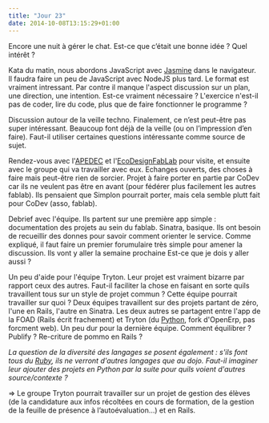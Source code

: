 ```yaml
---
title: "Jour 23"
date: 2014-10-08T13:15:29+01:00
---
```


Encore une nuit à gérer le chat. Est-ce que c’était une bonne idée ?  Quel
intérêt ?

Kata du matin, nous abordons JavaScript avec
[Jasmine](https://jasmine.github.io/) dans le navigateur.  Il faudra faire un
peu de JavaScript avec NodeJS plus tard. Le format est vraiment intressant. Par
contre il manque l'aspect discussion sur un plan, une direction, une intention.
Est-ce vraiment nécessaire ? L'exercice n'est-il pas de coder, lire du code,
plus que de faire fonctionner le programme ?

Discussion autour de la veille techno. Finalement, ce n’est peut-être pas super
intéressant. Beaucoup font déjà de la veille (ou on l’impression d’en faire).
Faut-il utiliser certaines questions intéressante comme source de sujet.

Rendez-vous avec l'[APEDEC](http://www.apedec) et
l'[EcoDesignFabLab](http://ecodesignfablab.org/) pour visite, et ensuite avec
le groupe qui va travailler avec eux. Echanges ouverts, des choses à faire mais
peut-être rien de sorcier. Projet à faire porter en partie par CoDev car ils ne
veulent pas être en avant (pour fédérer plus facilement les autres fablab). Ils
pensaient que Simplon pourrait porter, mais cela semble plutt fait pour CoDev
(asso, fablab).

Debrief avec l'équipe. Ils partent sur une première app simple : documentation
des projets au sein du fablab. Sinatra, basique.
Ils ont besoin de recueillir des donnes pour savoir comment orienter le
service. Comme expliqué, il faut faire un premier forumulaire très simple pour
amener la discussion. Ils vont y aller la semaine prochaine Est-ce que je dois
y aller aussi ?

Un peu d'aide pour l'équipe Tryton. Leur projet est vraiment bizarre par
rapport ceux des autres. Faut-il faciliter la chose en faisant en sorte quils
travaillent tous sur un style de projet commun ? Cette équipe pourrait
travailler sur quoi ? Deux équipes travaillent sur des projets partant de zéro,
l'une en Rails, l'autre en Sinatra. Les deux autres se partagent entre l'app de la
FOAD (Rails écrit frachement) et Tryton (du [Python](https://www.python.org),
fork d'OpenErp, pas forcment web).  Un peu dur pour la dernière équipe. Comment
équilibrer ? Publify ? Re-criture de pommo en Rails ?

*La question de la diversité des langages se posent également : s'ils font tous
du [Ruby](https://ruby-lang.org), ils ne verront d'autres langages que au dojo.
Faut-il imaginer leur ajouter des projets en Python par la suite pour quils
voient d'autres source/contexte ?*

=> Le groupe Tryton pourrait travailler sur un projet de gestion des élèves
(de la candidature aux infos récoltées en cours de formation, de la gestion de
la feuille de présence à l’autoévaluation…) et en Rails.


